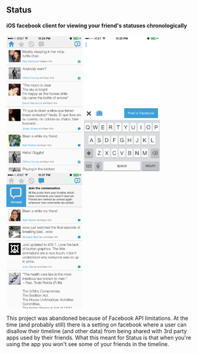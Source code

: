 ## Status 
#### iOS facebook client for viewing your friend's statuses chronologically

<img src="https://raw.githubusercontent.com/pdenya/status/master/Assets/site/img/screenshot_1_timeline.png" width="200" alt="Timeline" /> <img src="https://raw.githubusercontent.com/pdenya/status/master/Assets/site/img/screenshot_2_post.png" width="200" alt="Post" /> <img src="https://raw.githubusercontent.com/pdenya/status/master/Assets/site/img/screenshot_3_unread.png" width="200" alt="Unread Only" />

This project was abandoned because of Facebook API limitations. At the time (and probably still) there is a setting on facebook where a user can disallow their timeline (and other data) from being shared with 3rd party apps used by their friends.  What this meant for Status is that when you're using the app you won't see some of your friends in the timeline. 